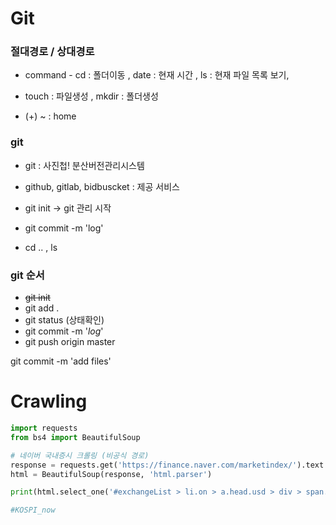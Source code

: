 # Git



### 절대경로 / 상대경로

* command - cd : 폴더이동 , date : 현재 시간 , ls : 현재 파일 목록 보기, 

* touch : 파일생성 , mkdir : 폴더생성

* (+) ~ : home 

  



### git

* git : 사진첩! 분산버전관리시스템

* github, gitlab, bidbuscket : 제공 서비스 

* git init -> git 관리 시작

* git commit -m 'log'

* cd .. , ls

  



### git 순서

* ~~git init~~
* git add .
* git status (상태확인)
* git commit -m '*log*'
* git push origin master

git commit -m 'add files'



# Crawling

```python
import requests
from bs4 import BeautifulSoup 

# 네이버 국내증시 크롤링 (비공식 경로)
response = requests.get('https://finance.naver.com/marketindex/').text
html = BeautifulSoup(response, 'html.parser')

print(html.select_one('#exchangeList > li.on > a.head.usd > div > span.value').text)

#KOSPI_now
```










